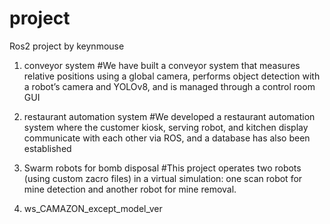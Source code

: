 # project
Ros2 project by keynmouse

1. conveyor system
   #We have built a conveyor system that measures relative positions using a global camera, performs object detection with a robot’s camera and YOLOv8, and is managed through a control room GUI

3. restaurant automation system
    #We developed a restaurant automation system where the customer kiosk, serving robot, and kitchen display communicate with each other via ROS, and a database has also been established
   
4. Swarm robots for bomb disposal
   #This project operates two robots (using custom zacro files) in a virtual simulation: one scan robot for mine detection and another robot for mine removal.

5. ws_CAMAZON_except_model_ver
   
